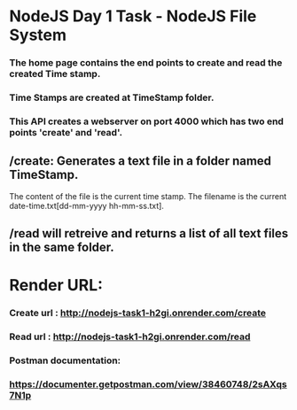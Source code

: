 # NodeJS Day 1 Task - NodeJS File System

### The home page contains the end points to create and read the created Time stamp.

### Time Stamps are created at TimeStamp folder.

### This API creates a webserver on port 4000 which has two end points 'create' and 'read'.

## /create: Generates a text file in a folder named TimeStamp.
The content of the file is the current time stamp.
The filename is the current date-time.txt[dd-mm-yyyy hh-mm-ss.txt].

## /read will retreive and returns a list of all text files in the same folder.

# Render URL:

### Create url : http://nodejs-task1-h2gi.onrender.com/create

### Read url :  http://nodejs-task1-h2gi.onrender.com/read

### Postman documentation:

### https://documenter.getpostman.com/view/38460748/2sAXqs7N1p